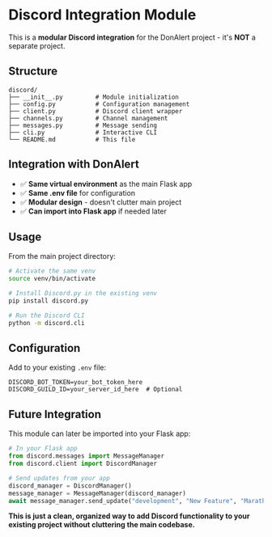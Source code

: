 # Discord Integration Module

This is a **modular Discord integration** for the DonAlert project - it's **NOT** a separate project.

## Structure

```
discord/
├── __init__.py         # Module initialization
├── config.py           # Configuration management
├── client.py           # Discord client wrapper  
├── channels.py         # Channel management
├── messages.py         # Message sending
├── cli.py              # Interactive CLI
└── README.md           # This file
```

## Integration with DonAlert

- ✅ **Same virtual environment** as the main Flask app
- ✅ **Same .env file** for configuration
- ✅ **Modular design** - doesn't clutter main project
- ✅ **Can import into Flask app** if needed later

## Usage

From the main project directory:

```bash
# Activate the same venv
source venv/bin/activate

# Install Discord.py in the existing venv
pip install discord.py

# Run the Discord CLI
python -m discord.cli
```

## Configuration

Add to your existing `.env` file:

```env
DISCORD_BOT_TOKEN=your_bot_token_here
DISCORD_GUILD_ID=your_server_id_here  # Optional
```

## Future Integration

This module can later be imported into your Flask app:

```python
# In your Flask app
from discord.messages import MessageManager
from discord.client import DiscordManager

# Send updates from your app
discord_manager = DiscordManager()
message_manager = MessageManager(discord_manager)
await message_manager.send_update("development", "New Feature", "Marathon system deployed!")
```

**This is just a clean, organized way to add Discord functionality to your existing project without cluttering the main codebase.**